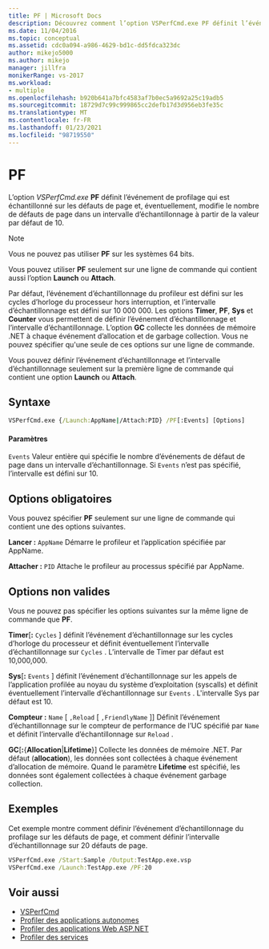 ```yaml
---
title: PF | Microsoft Docs
description: Découvrez comment l’option VSPerfCmd.exe PF définit l’événement de profilage qui est échantillonné sur les défauts de page et modifie le nombre de défauts de page dans un intervalle d’échantillonnage.
ms.date: 11/04/2016
ms.topic: conceptual
ms.assetid: cdc0a094-a986-4629-bd1c-dd5fdca323dc
author: mikejo5000
ms.author: mikejo
manager: jillfra
monikerRange: vs-2017
ms.workload:
- multiple
ms.openlocfilehash: b920b641a7bfc4583af7b0ec5a9692a25c19adb5
ms.sourcegitcommit: 18729d7c99c999865cc2defb17d3d956eb3fe35c
ms.translationtype: MT
ms.contentlocale: fr-FR
ms.lasthandoff: 01/23/2021
ms.locfileid: "98719550"
---
```

# <a name="pf"></a>PF
L’option *VSPerfCmd.exe* **PF** définit l’événement de profilage qui est échantillonné sur les défauts de page et, éventuellement, modifie le nombre de défauts de page dans un intervalle d’échantillonnage à partir de la valeur par défaut de 10.

> [!NOTE]
> Vous ne pouvez pas utiliser **PF** sur les systèmes 64 bits.

Vous pouvez utiliser **PF** seulement sur une ligne de commande qui contient aussi l’option **Launch** ou **Attach**.

 Par défaut, l’événement d’échantillonnage du profileur est défini sur les cycles d’horloge du processeur hors interruption, et l’intervalle d’échantillonnage est défini sur 10 000 000. Les options **Timer**, **PF**, **Sys** et **Counter** vous permettent de définir l’événement d’échantillonnage et l’intervalle d’échantillonnage. L’option **GC** collecte les données de mémoire .NET à chaque événement d’allocation et de garbage collection. Vous ne pouvez spécifier qu'une seule de ces options sur une ligne de commande.

 Vous pouvez définir l’événement d’échantillonnage et l’intervalle d’échantillonnage seulement sur la première ligne de commande qui contient une option **Launch** ou **Attach**.

## <a name="syntax"></a>Syntaxe

```cmd
VSPerfCmd.exe {/Launch:AppName|/Attach:PID} /PF[:Events] [Options]
```

#### <a name="parameters"></a>Paramètres
 `Events` Valeur entière qui spécifie le nombre d’événements de défaut de page dans un intervalle d’échantillonnage. Si `Events` n’est pas spécifié, l’intervalle est défini sur 10.

## <a name="required-options"></a>Options obligatoires
 Vous pouvez spécifier **PF** seulement sur une ligne de commande qui contient une des options suivantes.

 **Lancer :** `AppName` Démarre le profileur et l’application spécifiée par AppName.

 **Attacher :** `PID` Attache le profileur au processus spécifié par AppName.

## <a name="invalid-options"></a>Options non valides
 Vous ne pouvez pas spécifier les options suivantes sur la même ligne de commande que **PF**.

 **Timer**[**:** `Cycles` ] définit l’événement d’échantillonnage sur les cycles d’horloge du processeur et définit éventuellement l’intervalle d’échantillonnage sur `Cycles` . L’intervalle de Timer par défaut est 10,000,000.

 **Sys**[**:** `Events` ] définit l’événement d’échantillonnage sur les appels de l’application profilée au noyau du système d’exploitation (syscalls) et définit éventuellement l’intervalle d’échantillonnage sur `Events` . L'intervalle Sys par défaut est 10.

 **Compteur :** `Name` [ `,Reload` [ `,FriendlyName` ]] Définit l’événement d’échantillonnage sur le compteur de performance de l’UC spécifié par `Name` et définit l’intervalle d’échantillonnage sur `Reload` .

 **GC**[**:**{**Allocation**&#124;**Lifetime**}] Collecte les données de mémoire .NET. Par défaut (**allocation**), les données sont collectées à chaque événement d’allocation de mémoire. Quand le paramètre **Lifetime** est spécifié, les données sont également collectées à chaque événement garbage collection.

## <a name="example"></a>Exemples
 Cet exemple montre comment définir l’événement d’échantillonnage du profilage sur les défauts de page, et comment définir l’intervalle d’échantillonnage sur 20 défauts de page.

```cmd
VSPerfCmd.exe /Start:Sample /Output:TestApp.exe.vsp
VSPerfCmd.exe /Launch:TestApp.exe /PF:20
```

## <a name="see-also"></a>Voir aussi
- [VSPerfCmd](../profiling/vsperfcmd.md)
- [Profiler des applications autonomes](../profiling/command-line-profiling-of-stand-alone-applications.md)
- [Profiler des applications Web ASP.NET](../profiling/command-line-profiling-of-aspnet-web-applications.md)
- [Profiler des services](../profiling/command-line-profiling-of-services.md)
